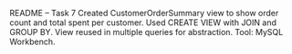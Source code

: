 README – Task 7
Created CustomerOrderSummary view to show order count and total spent per customer. Used CREATE VIEW with JOIN and GROUP BY. View reused in multiple queries for abstraction. Tool: MySQL Workbench.
